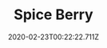 ---
templateKey: blog-post
featuredpost: false
date: 2020-02-23T00:22:22.711Z
title: Spice Berry
description: It fills the air with a pungent aroma.
type: fruit
sellPrice: 80
energy: 25
health: 11
featuredimage: /img/Spice_Berry.png
tags:
  - summer
  - fruit
  - jelly
  - wine
  - Summer Seeds
  - Summer Foraging Bundle
  - jelly
  - wine
  - edible
---